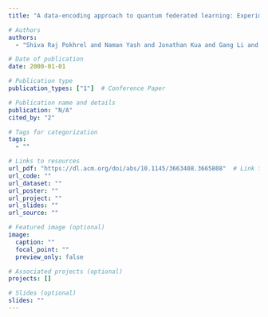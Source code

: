 ```yaml
---
title: "A data-encoding approach to quantum federated learning: Experimenting with cloud challenges"

# Authors
authors:
  - "Shiva Raj Pokhrel and Naman Yash and Jonathan Kua and Gang Li and Lei Pan"

# Date of publication
date: 2000-01-01

# Publication type
publication_types: ["1"]  # Conference Paper

# Publication name and details
publication: "N/A"
cited_by: "2"

# Tags for categorization
tags:
  - ""

# Links to resources
url_pdf: "https://dl.acm.org/doi/abs/10.1145/3663408.3665808"  # Link to the resource
url_code: ""
url_dataset: ""
url_poster: ""
url_project: ""
url_slides: ""
url_source: ""

# Featured image (optional)
image:
  caption: ""
  focal_point: ""
  preview_only: false

# Associated projects (optional)
projects: []

# Slides (optional)
slides: ""
---
```

